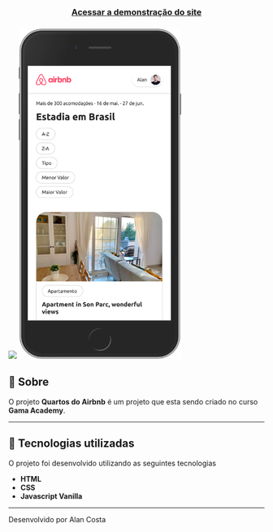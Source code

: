 <h3 align="center">
    <a href="https://gobarbertranslations.netlify.app/">Acessar a demonstração do site</a>
<h3>

<img src="./assets/desktop.gif">

<img width="320" src="./assets/mobile.png">

## 🔖 Sobre

O projeto **Quartos do Airbnb** é um projeto que esta sendo criado no curso **Gama Academy**.

---

## 🚀 Tecnologias utilizadas

O projeto foi desenvolvido utilizando as seguintes tecnologias

- **HTML**
- **CSS**
- **Javascript Vanilla**

---

Desenvolvido por Alan Costa
